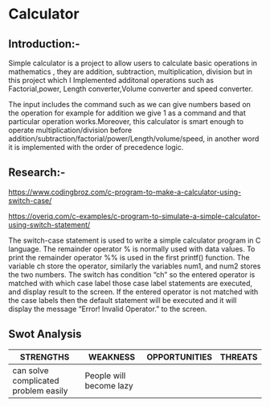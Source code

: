 # Calculator  

## Introduction:-   
Simple calculator is a project to allow users to calculate basic operations in mathematics , they are addition, subtraction, multiplication, division but in this project which I Implemented additonal operations such as Factorial,power, Length converter,Volume converter and speed converter. 

The input includes the command such as we can give numbers based on the operation for example for addition we give 1 as a command and that particular operation works.Moreover, this calculator is smart enough to operate multiplication/division before addition/subtraction/factorial/power/Length/volume/speed, in another word it is implemented with the
order of precedence logic.    

## Research:-  

https://www.codingbroz.com/c-program-to-make-a-calculator-using-switch-case/

https://overiq.com/c-examples/c-program-to-simulate-a-simple-calculator-using-switch-statement/

The switch-case statement is used to write a simple calculator program in C language. The remainder operator % is normally used with data values. To print the remainder
operator %% is used in the first printf() function. The variable ch store the operator, similarly the variables num1, and num2 stores the two
numbers. The switch has condition “ch” so the entered operator is matched with which case label those case label statements are executed, and display result to the screen. If the entered operator is not matched with the case labels then the default statement will be executed and it will display the message “Error! Invalid Operator.” to the screen.  


## Swot Analysis
| STRENGTHS | WEAKNESS | OPPORTUNITIES | THREATS |
| ---- | ---- | ---- | ---- |
| can solve complicated problem easily | People will become lazy | 


